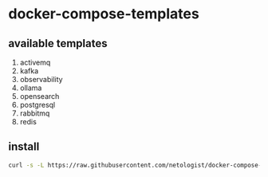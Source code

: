 # docker-compose-templates

## available templates
1) activemq
2) kafka
3) observability
4) ollama
5) opensearch
6) postgresql
7) rabbitmq
8) redis

## install

```sh
curl -s -L https://raw.githubusercontent.com/netologist/docker-compose-templates/main/install.sh | bash

```
